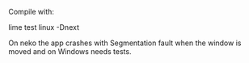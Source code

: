 Compile with:

lime test linux -Dnext

On neko the app crashes with Segmentation fault when the window is moved
and on Windows needs tests.